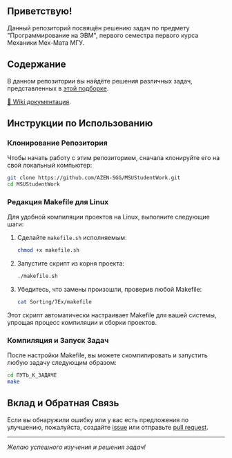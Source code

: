 ## Приветствую!

Данный репозиторий посвящён решению задач по предмету "Программирование на ЭВМ", первого семестра первого курса Механики Мех-Мата МГУ.

## Содержание

В данном репозитории вы найдёте решения различных задач, представленных в [этой подборке](https://lectures.stargeo.ru/tasks/zadachiIadd2.pdf).

[📘 Wiki документация](https://github.com/AZEN-SGG/MSUStudentWork/wiki).

## Инструкции по Использованию

### Клонирование Репозитория

Чтобы начать работу с этим репозиторием, сначала клонируйте его на свой локальный компьютер:

```bash
git clone https://github.com/AZEN-SGG/MSUStudentWork.git
cd MSUStudentWork
```

### Редакция Makefile для Linux

Для удобной компиляции проектов на Linux, выполните следующие шаги:

1. Сделайте `makefile.sh` исполняемым:
    ```bash
    chmod +x makefile.sh
    ```
2. Запустите скрипт из корня проекта:
    ```bash
    ./makefile.sh
    ```
3. Убедитесь, что замены произошли, проверив любой Makefile:
    ```bash
    cat Sorting/7Ex/makefile
    ```

Этот скрипт автоматически настраивает Makefile для вашей системы, упрощая процесс компиляции и сборки проектов.

### Компиляция и Запуск Задач

После настройки Makefile, вы можете скомпилировать и запустить любую задачу следующим образом:

```bash
cd ПУТЬ_К_ЗАДАЧЕ
make
```

## Вклад и Обратная Связь

Если вы обнаружили ошибку или у вас есть предложения по улучшению, пожалуйста, создайте [issue](https://github.com/AZEN-SGG/MSUStudentWork/issues) или отправьте [pull request](https://github.com/AZEN-SGG/MSUStudentWork/pulls).

---

*Желаю успешного изучения и решения задач!*
